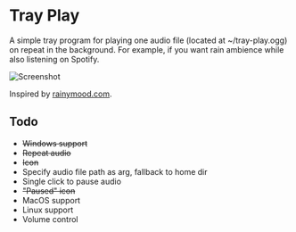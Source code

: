# Tray Play

A simple tray program for playing one audio file (located at ~/tray-play.ogg) on repeat in the background. For example, if you want rain ambience while also listening on Spotify.

![Screenshot](screenshot.png)

Inspired by [rainymood.com](rainymood.com).

## Todo

- ~~Windows support~~
- ~~Repeat audio~~
- ~~Icon~~
- Specify audio file path as arg, fallback to home dir
- Single click to pause audio
- ~~"Paused" icon~~
- MacOS support
- Linux support
- Volume control
